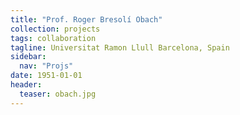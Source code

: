 ```yaml
---
title: "Prof. Roger Bresolí Obach"
collection: projects
tags: collaboration
tagline: Universitat Ramon Llull Barcelona, Spain
sidebar:
  nav: "Projs"
date: 1951-01-01
header:
  teaser: obach.jpg
---
```

